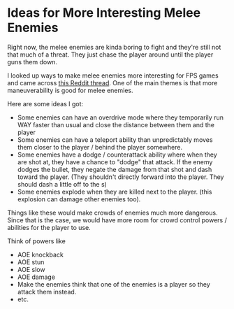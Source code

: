 # Ideas for More Interesting Melee Enemies

Right now, the melee enemies are kinda boring to fight and they're still not that much of a threat. They just chase the player around until the player guns them down.

I looked up ways to make melee enemies more interesting for FPS games and came across [this Reddit thread](https://www.reddit.com/r/truegaming/comments/a0ch72/how_should_fps_games_approach_melee_enemies/). One of the main themes is that more maneuverability is good for melee enemies.

Here are some ideas I got:

- Some enemies can have an overdrive mode where they temporarily run WAY faster than usual and close the distance between them and the player
- Some enemies can have a teleport ability than unpredictably moves them closer to the player / behind the player somewhere.
- Some enemies have a dodge / counterattack ability where when they are shot at, they have a chance to "dodge" that attack. If the enemy dodges the bullet, they negate the damage from that shot and dash toward the player. (They shouldn't directly forward into the player. They should dash a little off to the s)
- Some enemies explode when they are killed next to the player. (this explosion can damage other enemies too).

Things like these would make crowds of enemies much more dangerous. Since that is the case, we would have more room for crowd control powers / abilities for the player to use.

Think of powers like

- AOE knockback
- AOE stun
- AOE slow
- AOE damage
- Make the enemies think that one of the enemies is a player so they attack them instead.
- etc.
